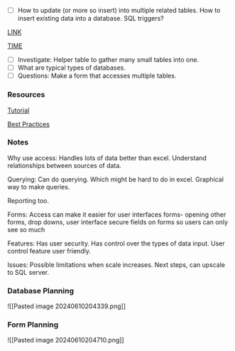 
- [ ] How to update (or more so insert) into multiple related tables. How to insert existing data into a database. SQL triggers?

[LINK](https://youtu.be/ymc9CYnziS4)

[TIME](https://youtu.be/ymc9CYnziS4?t=1042)

- [ ] Investigate: Helper table to gather many small tables into one.
- [ ] What are typical types of databases.
- [ ] Questions: Make a form that accesses multiple tables.

### Resources
[Tutorial](https://www.youtube.com/watch?v=ubmwp8kbfPc)

[Best Practices](https://www.youtube.com/watch?v=ymc9CYnziS4)
### Notes

Why use access:
	Handles lots of data better than excel. Understand relationships between sources of data.

Querying:
	Can do querying. Which might be hard to do in excel.
	Graphical way to make queries.

Reporting too.

Forms:
	Access can make it easier for user interfaces 
	forms- opening other forms, drop downs, user interface
	secure fields on forms so users can only see so much 

Features:
	Has user security.
	Has control over the types of data input.
	User control feature
	user friendly. 

Issues:
	Possible limitations when scale increases. Next steps, can upscale to SQL server. 
### Database Planning


![[Pasted image 20240610204339.png]]

### Form Planning

![[Pasted image 20240610204710.png]]






